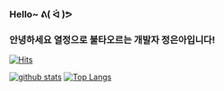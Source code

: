 ### Hello~ ᕕ( ᐛ )ᕗ
### 안녕하세요 열정으로 불타오르는 개발자 정은아입니다!
[![Hits](https://hits.seeyoufarm.com/api/count/incr/badge.svg?url=https%3A%2F%2Fgithub.com%2FeunaJung01&count_bg=%23FF0000&title_bg=%23555555&icon=&icon_color=%23E7E7E7&title=hits&edge_flat=false)](https://hits.seeyoufarm.com)

<!--
**eunaJung01/eunaJung01** is a ✨ _special_ ✨ repository because its `README.md` (this file) appears on your GitHub profile.


Here are some ideas to get you started:

- 🔭 I’m currently working on ...
- 🌱 I’m currently learning ...
- 👯 I’m looking to collaborate on ...
- 🤔 I’m looking for help with ...
- 💬 Ask me about ...
- 📫 How to reach me: ...
- 😄 Pronouns: ...
- ⚡ Fun fact: ...

<a href="" target="_blank"><img src="https://img.shields.io/badge/Android-3DDC84?style=flat-square&logo=Android&logoColor=white"/></a>
-->

[![github stats](https://github-readme-stats.vercel.app/api?username=eunaJung01&show_icons=true&hide_border=true)](https://github.com/eunaJung01)
[![Top Langs](https://github-readme-stats.vercel.app/api/top-langs/?username=eunaJung01&layout=compact)](https://github.com/eunaJung01)
